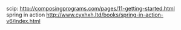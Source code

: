 scip:   http://composingprograms.com/pages/11-getting-started.html  
spring in action  http://www.cyxhxh.ltd/books/spring-in-action-v6/index.html
